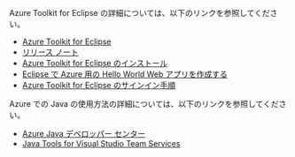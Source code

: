 Azure Toolkit for Eclipse の詳細については、以下のリンクを参照してください。 

* [Azure Toolkit for Eclipse](../eclipse/azure-toolkit-for-eclipse.md) 
* [リリース ノート](https://github.com/Microsoft/azure-tools-for-java/releases) 
* [Azure Toolkit for Eclipse のインストール](../eclipse/azure-toolkit-for-eclipse-installation.md) 
* [Eclipse で Azure 用の Hello World Web アプリを作成する](../eclipse/azure-toolkit-for-eclipse-create-hello-world-web-app.md) 
* [Azure Toolkit for Eclipse のサインイン手順](../eclipse/azure-toolkit-for-eclipse-sign-in-instructions.md) 

Azure での Java の使用方法の詳細については、以下のリンクを参照してください。 

* [Azure Java デベロッパー センター](https://azure.microsoft.com/develop/java/) 
* [Java Tools for Visual Studio Team Services](https://java.visualstudio.com/) 
<!-- TODO: Add URLs for Java in VSCode here --> 
